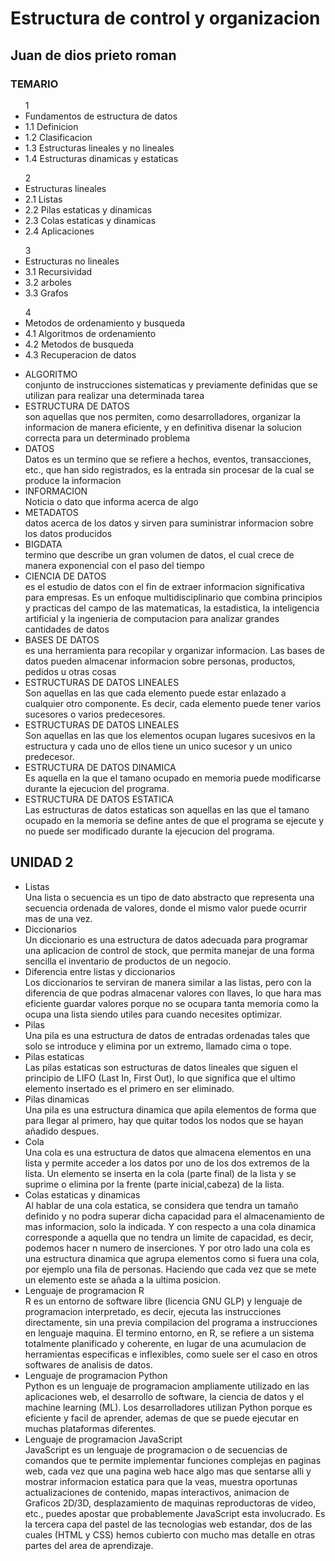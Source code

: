# Estructura de control y organizacion
## Juan de dios prieto roman
### TEMARIO 
<ul>
1 
<li>Fundamentos de estructura de datos</li> 
<li>1.1 Definicion </li> 
<li>1.2 Clasificacion </li> 
<li>1.3 Estructuras lineales y no lineales</li>  
<li>1.4 Estructuras dinamicas y estaticas</li> 
</ul> 
<ul>
2 
<li>Estructuras lineales </li> 
<li>2.1 Listas </li> 
<li>2.2 Pilas estaticas y dinamicas </li> 
<li>2.3 Colas estaticas y dinamicas </li> 
<li>2.4 Aplicaciones</li> 
</ul>
<ul> 
3 
<li>Estructuras no lineales</li>  
<li>3.1 Recursividad </li> 
<li>3.2 arboles </li> 
<li>3.3 Grafos</li> 
</ul>
<ul> 
4 
<li>Metodos de ordenamiento y busqueda </li> 
<li>4.1 Algoritmos de ordenamiento </li> 
<li>4.2 Metodos de busqueda </li> 
<li>4.3 Recuperacion de datos</li>
</ul>

<UL>
<li>ALGORITMO</li>conjunto de instrucciones sistematicas y previamente definidas que se utilizan para realizar una determinada tarea
<li>ESTRUCTURA DE DATOS</li>son aquellas que nos permiten, como desarrolladores, organizar la informacion de manera eficiente, y en definitiva disenar la solucion correcta para un determinado problema
<li>DATOS</li>Datos es un termino que se refiere a hechos, eventos, transacciones, etc., que han sido registrados, es la entrada sin procesar de la cual se produce la informacion
<li>INFORMACION</li>Noticia o dato que informa acerca de algo
<li>METADATOS</li>datos acerca de los datos y sirven para suministrar informacion sobre los datos producidos
<li>BIGDATA</li>termino que describe un gran volumen de datos, el cual crece de manera exponencial con el paso del tiempo
<li>CIENCIA DE DATOS</li>es el estudio de datos con el fin de extraer informacion significativa para empresas. Es un enfoque multidisciplinario que combina principios y practicas del campo de las matematicas, la estadistica, la inteligencia artificial y la ingenieria de computacion para analizar grandes cantidades de datos
<li>BASES DE DATOS</li>es una herramienta para recopilar y organizar informacion. Las bases de datos pueden almacenar informacion sobre personas, productos, pedidos u otras cosas
<li>ESTRUCTURAS DE DATOS LINEALES</li>Son aquellas en las que cada elemento puede estar enlazado a cualquier otro componente. Es decir, cada elemento puede tener varios sucesores o varios predecesores.
<li>ESTRUCTURAS DE DATOS LINEALES</li>Son aquellas en las que los elementos ocupan lugares sucesivos en la estructura y cada uno de ellos tiene un unico sucesor y un unico predecesor.
<li>ESTRUCTURA DE DATOS DINAMICA</li>Es aquella en la que el tamano ocupado en memoria puede modificarse durante la ejecucion del programa.
<li>ESTRUCTURA DE DATOS ESTATICA</li>Las estructuras de datos estaticas son aquellas en las que el tamano ocupado en la memoria se define antes de que el programa se ejecute y no puede ser modificado durante la ejecucion del programa.
</UL>

## UNIDAD 2
<UL>
<LI>Listas</LI>Una lista o secuencia es un tipo de dato abstracto que representa una secuencia ordenada de valores, donde el mismo valor puede ocurrir mas de una vez.
<LI>Diccionarios</LI>Un diccionario es una estructura de datos adecuada para programar una aplicacion de control de stock, que permita manejar de una forma sencilla el inventario de productos de un negocio.
<LI>Diferencia entre listas y diccionarios</LI>Los diccionarios te serviran de manera similar a las listas, pero con la diferencia de que podras almacenar valores con llaves, lo que hara mas eficiente guardar valores porque no se ocupara tanta memoria como la ocupa una lista siendo utiles para cuando necesites optimizar.
<LI>Pilas</LI>Una pila es una estructura de
datos de entradas ordenadas
tales que solo se introduce y
elimina por un extremo, llamado
cima o tope.
<LI>Pilas estaticas</LI>Las pilas estaticas son estructuras de datos lineales que siguen el principio de LIFO (Last In, First Out), lo que significa que el ultimo elemento insertado es el primero en ser eliminado.
<LI>Pilas dinamicas</LI>Una pila es una estructura dinamica que apila elementos de forma que para llegar al primero, hay que quitar todos los nodos que se hayan añadido despues. 
<LI>Cola</LI>Una cola es una estructura de datos que almacena elementos en una lista y permite acceder a los datos por uno de los dos extremos de la lista. Un elemento se inserta en la cola (parte final) de la lista y se suprime o elimina por la frente (parte inicial,cabeza) de la lista.
<LI>Colas estaticas y dinamicas</LI>Al hablar de una cola estatica, se considera que tendra un tamaño definido y no podra superar dicha capacidad para el almacenamiento de mas informacion, solo la indicada. Y con respecto a una cola dinamica corresponde a aquella que no tendra un limite de capacidad, es decir, podemos hacer n numero de inserciones. Y por otro lado una cola es una estructura dinamica que agrupa elementos como si fuera una cola, por ejemplo una fila de personas. Haciendo que cada vez que se mete un elemento este se añada a la ultima posicion.
<LI>Lenguaje de programacion R</LI>R es un entorno de software libre (licencia GNU GLP) y lenguaje de programacion interpretado, es decir, ejecuta las instrucciones directamente, sin una previa compilacion del programa a instrucciones en lenguaje maquina. El termino entorno, en R, se refiere a un sistema totalmente planificado y coherente, en lugar de una acumulacion de herramientas especificas e inflexibles, como suele ser el caso en otros softwares de analisis de datos.
<LI>Lenguaje de programacion Python</LI>Python es un lenguaje de programacion ampliamente utilizado en las aplicaciones web, el desarrollo de software, la ciencia de datos y el machine learning (ML). Los desarrolladores utilizan Python porque es eficiente y facil de aprender, ademas de que se puede ejecutar en muchas plataformas diferentes.
<LI>Lenguaje de programacion JavaScript</LI>JavaScript es un lenguaje de programacion o de secuencias de comandos que te permite implementar funciones complejas en paginas web, cada vez que una pagina web hace algo mas que sentarse alli y mostrar informacion estatica para que la veas, muestra oportunas actualizaciones de contenido, mapas interactivos, animacion de Graficos 2D/3D, desplazamiento de maquinas reproductoras de video, etc., puedes apostar que probablemente JavaScript esta involucrado. Es la tercera capa del pastel de las tecnologias web estandar, dos de las cuales (HTML y CSS) hemos cubierto con mucho mas detalle en otras partes del area de aprendizaje.
</UL>